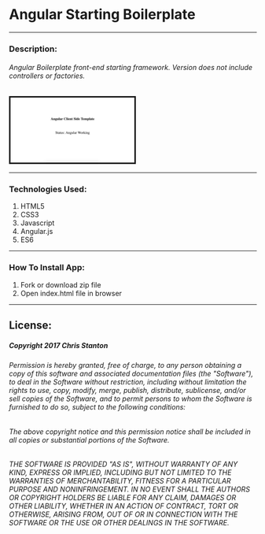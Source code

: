 
# Angular Starting Boilerplate

---

### Description:
###### Angular Boilerplate front-end starting framework. Version does not include controllers or factories.

<img src="./public/assets/images/screenshot.png" width="50%" border="3px black">

---

### Technologies Used:
  1. HTML5
  2. CSS3
  3. Javascript
  4. Angular.js
  5. ES6

---

### How To Install App:
  1. Fork or download zip file
  2. Open index.html file in browser

---

## License:
##### Copyright 2017 Chris Stanton

###### Permission is hereby granted, free of charge, to any person obtaining a copy of this software and associated documentation files (the "Software"), to deal in the Software without restriction, including without limitation the rights to use, copy, modify, merge, publish, distribute, sublicense, and/or sell copies of the Software, and to permit persons to whom the Software is furnished to do so, subject to the following conditions:

###### The above copyright notice and this permission notice shall be included in all copies or substantial portions of the Software.

###### THE SOFTWARE IS PROVIDED "AS IS", WITHOUT WARRANTY OF ANY KIND, EXPRESS OR IMPLIED, INCLUDING BUT NOT LIMITED TO THE WARRANTIES OF MERCHANTABILITY, FITNESS FOR A PARTICULAR PURPOSE AND NONINFRINGEMENT. IN NO EVENT SHALL THE AUTHORS OR COPYRIGHT HOLDERS BE LIABLE FOR ANY CLAIM, DAMAGES OR OTHER LIABILITY, WHETHER IN AN ACTION OF CONTRACT, TORT OR OTHERWISE, ARISING FROM, OUT OF OR IN CONNECTION WITH THE SOFTWARE OR THE USE OR OTHER DEALINGS IN THE SOFTWARE.
